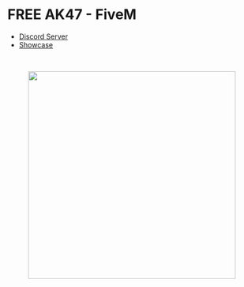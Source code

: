 # FREE AK47 - FiveM

- [Discord Server](https://discord.gg/ak-47)
- [Showcase](https://youtu.be/PrniWsCfTwc)

<br>

<p align=center><img src='https://cdn.discordapp.com/attachments/1229787396665774131/1229895317198077992/image.png?ex=66315845&is=661ee345&hm=28365260df3758dd9db4732ceecc2c6127d84c536cd3c6788a932ccbeba4c22e&' height=420px></p>


<br>

